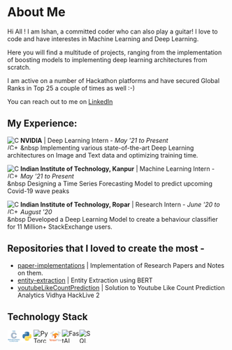 # About Me
Hi All ! I am Ishan, a committed coder who can also play a guitar! I love to code and have interestes in Machine Learning and Deep Learning.
  
Here you will find a multitude of projects, ranging from the implementation of boosting models to implementing deep learning architectures from scratch.

I am active on a number of Hackathon platforms and have secured Global Ranks in Top 25 a couple of times as well :-)
  
You can reach out to me on [LinkedIn](https://www.linkedin.com/in/ishandutta0098)

## My Experience:
<img align="left" alt="C/C++" width="30px" height="30px" src="https://media-exp1.licdn.com/dms/image/C560BAQFDs6GbpvE3zA/company-logo_100_100/0/1561949205873?e=1629331200&v=beta&t=ERigwI9HFueRslL0xdhy0C4owS_oU4MrTc53fMp4Km0"/> **NVIDIA** | Deep Learning Intern - _May '21 to Present_                                                                      
&nbsp    Implementing various state-of-the-art Deep Learning architectures on Image and Text data and optimizing training time.

<img align="left" alt="C/C++" width="30px" height="30px" src="https://media-exp1.licdn.com/dms/image/C510BAQEhNteRFbyBdQ/company-logo_100_100/0/1581071973102?e=1629331200&v=beta&t=LdX8h-PVzXFMrAGZ2ONU6GtSMG9D1LVaUTusT-SfSDU"/> **Indian Institute of Technology, Kanpur** | Machine Learning Intern - _May '21 to Present_                                   
&nbsp    Designing a Time Series Forecasting Model to predict upcoming Covid-19 wave peaks

<img align="left" alt="C/C++" width="30px" height="30px" src="https://media-exp1.licdn.com/dms/image/C4E0BAQEq9uBM_HL3Rw/company-logo_100_100/0/1519896769158?e=1629331200&v=beta&t=0rDj5vOFy7_ybtWQfuw9BBx7b4jUHC_KqvfLFk9NbQg"/>**Indian Institute of Technology, Ropar** | Research Intern - _June '20 to August '20_                                        
&nbsp    Developed a Deep Learning Model to create a behaviour classifier for 11 Million+ StackExchange users.

## Repositories that I loved to create the most - 
- [paper-implementations](https://github.com/ishandutta0098/paper-implementations) | Implementation of Research Papers and Notes on them.
- [entity-extraction](https://github.com/ishandutta0098/entity-extraction) | Entity Extraction using BERT
- [youtubeLikeCountPrediction](https://github.com/ishandutta0098/youtubeLikeCountPrediction) | Solution to Youtube Like Count Prediction Analytics Vidhya HackLive 2

## Technology Stack
<img align="left" alt="C/C++" width="30px" height="30px" src="https://raw.githubusercontent.com/github/explore/80688e429a7d4ef2fca1e82350fe8e3517d3494d/topics/c/c.png"/>
<img align="left" alt="Python" width="30px" height="30px" src="https://raw.githubusercontent.com/github/explore/80688e429a7d4ef2fca1e82350fe8e3517d3494d/topics/python/python.png"/>
<img align="left" alt="PyTorch" width="35px" height="30px" src="https://blog.paperspace.com/content/images/2019/10/pytorch-logo-1.png"/>
<img align="left" alt="Tensorflow" width="30px" height="30px" src="https://raw.githubusercontent.com/github/explore/80688e429a7d4ef2fca1e82350fe8e3517d3494d/topics/tensorflow/tensorflow.png"/>
<img align="left" alt="FastAI" width="40px" height="30px" src="https://buzz-prod-photos.global.ssl.fastly.net/img/87a50dce-a64d-4747-b152-30f2f13e80ef"/>
<img align="left" alt="SQL" width="35px" height="30px" src="https://banner2.cleanpng.com/20180526/oqt/kisspng-microsoft-sql-server-mysql-database-logo-5b098c6ebad6d7.7316225815273524307653.jpg"/>

